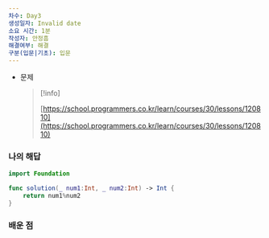 ```yaml
---
차수: Day3
생성일자: Invalid date
소요 시간: 1분
작성자: 안정흠
해결여부: 해결
구분(입문|기초): 입문
---
```

- 문제
    
    > [!info]  
    >  
    > [https://school.programmers.co.kr/learn/courses/30/lessons/120810](https://school.programmers.co.kr/learn/courses/30/lessons/120810)  
    

### 나의 해답

```Swift
import Foundation

func solution(_ num1:Int, _ num2:Int) -> Int {
    return num1%num2
}
```

  

### 배운 점